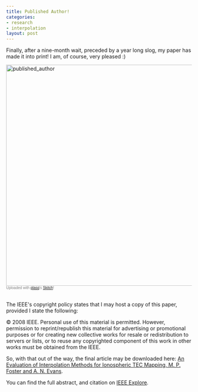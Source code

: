 ```yaml
--- 
title: Published Author!
categories: 
- research
- interpolation
layout: post
---
```

Finally, after a nine-month wait, preceded by a year long slog, my paper has made it into print! I am, of course, very pleased :)

<div class="thumbnail"><a href="http://skitch.com/mattfoster/qmuj/published-author"><img src="http://img.skitch.com/20080624-jktd5r6c8tpusiefm93jm724sm.jpg" alt="published_author" width="600px" /></a><br /><span style="font-family: Lucida Grande, Trebuchet, sans-serif, Helvetica, Arial; font-size: 10px; color: #808080">Uploaded with <a href="http://plasq.com/">plasq</a>'s <a href="http://skitch.com">Skitch</a>!</span></div>
<br />

The IEEE's copyright policy states that I may host a copy of this paper, provided I state the following: 

&copy; 2008 IEEE. Personal use of this material is permitted. However, permission to reprint/republish this material for advertising or promotional purposes or for creating new collective works for resale or redistribution to servers or lists, or to reuse any copyrighted component of this work in other works must be obtained from the IEEE.

So, with that out of the way, the final article may be downloaded here: [An Evaluation of Interpolation Methods for Ionospheric TEC Mapping, M. P. Foster and A. N. Evans](http://files.my-mili.eu/igarss_interpolation.pdf).

You can find the full abstract, and citation on [IEEE Explore](http://ieeexplore.ieee.org/xpls/abs_all.jsp?isnumber=4544940&arnumber=4544944&count=31&index=30). 

